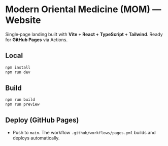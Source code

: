 # Modern Oriental Medicine (MOM) — Website

Single‑page landing built with **Vite + React + TypeScript + Tailwind**. Ready for **GitHub Pages** via Actions.

## Local
```bash
npm install
npm run dev
```

## Build
```bash
npm run build
npm run preview
```

## Deploy (GitHub Pages)
- Push to `main`. The workflow `.github/workflows/pages.yml` builds and deploys automatically.
